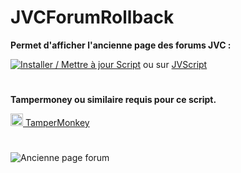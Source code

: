 # **JVCForumRollback**

**Permet d'afficher l'ancienne page des forums JVC :**

[![Installer / Mettre à jour Script](https://img.shields.io/badge/Installer%20/%20Mettre%20%C3%A0%20jour%20Script-Green?style=for-the-badge&color=1E971E)](https://github.com/Roadou/JVCForumRollback/raw/main/JVCForumRollback.user.js) ou sur <a href="https://jvscript.fr/script/jvcforumrollback" target="_blank">JVScript</a>

#

**Tampermoney ou similaire requis pour ce script.**

<a href="https://www.tampermonkey.net/index.php" target="_blank"><img src="https://www.tampermonkey.net/favicon.ico" alt="TamperMonkey" width="20"/> TamperMonkey</a>

#

![Ancienne page forum](https://jvflux.fr/images/2/2e/forum_accueil_jeuxvideo.com_blabla.png)
